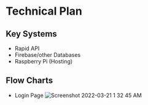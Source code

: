 # Technical Plan

## Key Systems
- Rapid API
- Firebase/other Databases
- Raspberry Pi (Hosting)

## Flow Charts

- Login Page
![Screenshot 2022-03-21 1 32 45 AM](https://user-images.githubusercontent.com/89167131/159227199-c470d883-cf3c-4f4e-a8ab-a4381a2eb6d1.png)


